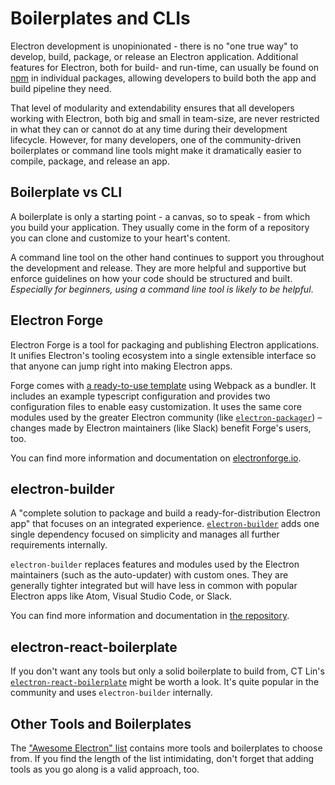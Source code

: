 # Boilerplates and CLIs

Electron development is unopinionated - there is no "one true way" to develop,
build, package, or release an Electron application. Additional features for
Electron, both for build- and run-time, can usually be found on
[npm](https://www.npmjs.com/search?q=electron) in individual packages, allowing developers to build both
the app and build pipeline they need.

That level of modularity and extendability ensures that all developers working
with Electron, both big and small in team-size, are never restricted in what
they can or cannot do at any time during their development lifecycle. However,
for many developers, one of the community-driven boilerplates or command line
tools might make it dramatically easier to compile, package, and release an
app.

## Boilerplate vs CLI

A boilerplate is only a starting point - a canvas, so to speak - from which
you build your application. They usually come in the form of a repository you
can clone and customize to your heart's content.

A command line tool on the other hand continues to support you throughout the
development and release. They are more helpful and supportive but enforce
guidelines on how your code should be structured and built. _Especially for
beginners, using a command line tool is likely to be helpful_.

## Electron Forge

Electron Forge is a tool for packaging and publishing Electron applications. It unifies Electron's tooling ecosystem
into a single extensible interface so that anyone can jump right into making Electron apps.

Forge comes with [a ready-to-use template](https://electronforge.io/templates) using Webpack as a bundler. It includes an example typescript configuration and provides two configuration files to enable easy customization. It uses the same core modules used by the
greater Electron community (like [`electron-packager`](https://github.com/electron/electron-packager)) –
changes made by Electron maintainers (like Slack) benefit Forge's users, too.

You can find more information and documentation on [electronforge.io](https://electronforge.io/).

## electron-builder

A "complete solution to package and build a ready-for-distribution Electron app"
that focuses on an integrated experience. [`electron-builder`](https://github.com/electron-userland/electron-builder) adds one
single dependency focused on simplicity and manages all further requirements
internally.

`electron-builder` replaces features and modules used by the Electron
maintainers (such as the auto-updater) with custom ones. They are generally
tighter integrated but will have less in common with popular Electron apps
like Atom, Visual Studio Code, or Slack.

You can find more information and documentation in [the repository](https://github.com/electron-userland/electron-builder).

## electron-react-boilerplate

If you don't want any tools but only a solid boilerplate to build from,
CT Lin's [`electron-react-boilerplate`](https://github.com/chentsulin/electron-react-boilerplate) might be worth
a look. It's quite popular in the community and uses `electron-builder`
internally.

## Other Tools and Boilerplates

The ["Awesome Electron" list](https://github.com/sindresorhus/awesome-electron#boilerplates) contains more tools and boilerplates
to choose from. If you find the length of the list intimidating, don't
forget that adding tools as you go along is a valid approach, too.
